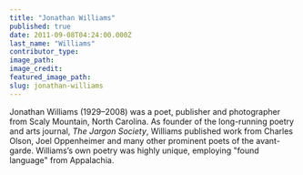 ```yaml
---
title: "Jonathan Williams"
published: true
date: 2011-09-08T04:24:00.000Z
last_name: "Williams"
contributor_type:
image_path:
image_credit:
featured_image_path:
slug: jonathan-williams
---
```


Jonathan Williams (1929–2008) was a poet, publisher and photographer from Scaly Mountain, North Carolina. As founder of the long-running poetry and arts journal, _The Jargon Society_, Williams published work from Charles Olson, Joel Oppenheimer and many other prominent poets of the avant-garde. Williams’s own poetry was highly unique, employing "found language" from Appalachia.

